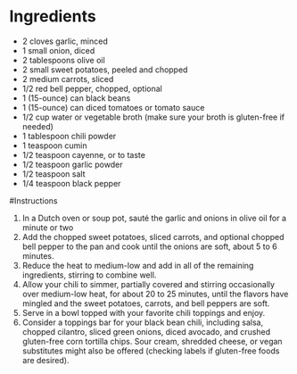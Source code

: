 # Ingredients
- 2 cloves garlic, minced
- 1 small onion, diced
- 2 tablespoons olive oil
- 2 small sweet potatoes, peeled and chopped
- 2 medium carrots, sliced
- 1/2 red bell pepper, chopped, optional
- 1 (15-ounce) can black beans
- 1 (15-ounce) can diced tomatoes or tomato sauce
- 1/2 cup water or vegetable broth (make sure your broth is gluten-free if needed)
- 1 tablespoon chili powder
- 1 teaspoon cumin
- 1/2 teaspoon cayenne, or to taste
- 1/2 teaspoon garlic powder
- 1/2 teaspoon salt
- 1/4 teaspoon black pepper

#Instructions
1. In a Dutch oven or soup pot, sauté the garlic and onions in olive oil for a minute or two
2. Add the chopped sweet potatoes, sliced carrots, and optional chopped bell pepper to the pan and cook until the onions are soft, about 5 to 6 minutes.
3. Reduce the heat to medium-low and add in all of the remaining ingredients, stirring to combine well.
4. Allow your chili to simmer, partially covered and stirring occasionally over medium-low heat, for about 20 to 25 minutes, until the flavors have mingled and the sweet potatoes, carrots, and bell peppers are soft.
5. Serve in a bowl topped with your favorite chili toppings and enjoy.
6. Consider a toppings bar for your black bean chili, including salsa, chopped cilantro, sliced green onions, diced avocado, and crushed gluten-free corn tortilla chips. Sour cream, shredded cheese, or vegan substitutes might also be offered (checking labels if gluten-free foods are desired).
